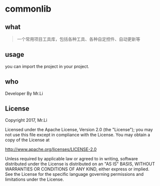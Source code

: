 # commonlib

## what
>一个常用项目工具库，包括各种工具、各种自定控件、自动更新等

## usage

you can import the project in your project. 

## who

Developer By Mr.Li

## License

Copyright 2017, Mr.Li

Licensed under the Apache License, Version 2.0 (the "License"); you may not use this file except in compliance with the License. You may obtain a copy of the License at

http://www.apache.org/licenses/LICENSE-2.0

Unless required by applicable law or agreed to in writing, software distributed under the License is distributed on an "AS IS" BASIS, WITHOUT WARRANTIES OR CONDITIONS OF ANY KIND, either express or implied. See the License for the specific language governing permissions and limitations under the License.
